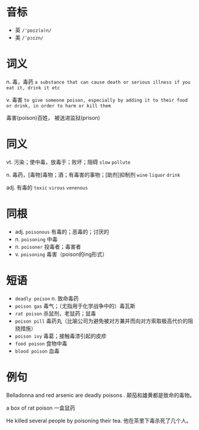 # 音标

- 英 `/'pɒɪz(ə)n/`
- 美 `/'pɔɪzn/`

# 词义

n. 毒，毒药
`a substance that can cause death or serious illness if you eat it, drink it etc`

v. 毒害
`to give someone poison, especially by adding it to their food or drink, in order to harm or kill them`



毒害(poison)百姓， 被送进监狱(prison)

# 同义

vt. 污染；使中毒，放毒于；败坏；阻碍
`slow` `pollute`

n. 毒药，[毒物]毒物；酒；有毒害的事物；[助剂]抑制剂
`wine` `liquor` `drink`

adj. 有毒的
`toxic` `virous` `venenous`

# 同根

- adj. `poisonous` 有毒的；恶毒的；讨厌的
- n. `poisoning` 中毒
- n. `poisoner` 投毒者；毒害者
- v. `poisoning` 毒害（poison的ing形式）

# 短语

- `deadly poison` n. 致命毒药
- `poison gas` 毒气；（尤指用于化学战争中的）毒瓦斯
- `rat poison` 杀鼠剂，老鼠药；鼠毒
- `poison pill` 毒药丸（比喻公司为避免被对方兼并而向对方索取极高代价的阻挠措施）
- `poison ivy` 毒葛；接触毒漆引起的皮疹
- `food poison` 食物中毒
- `blood poison` 血毒

# 例句

Belladonna and red arsenic are deadly poisons .
颠茄和雄黄都是致命的毒物。

a box of rat poison
一盒鼠药

He killed several people by poisoning their tea.
他在茶里下毒杀死了几个人。


